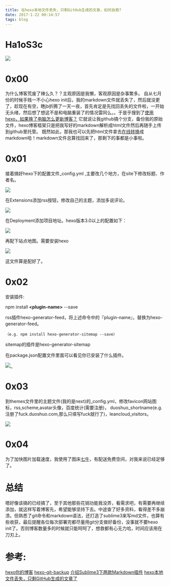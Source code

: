 ```yaml
---
title: 在hexo本地文件丢失，只剩GitHub生成的文章，如何自救?
date: 2017-1-22 00:14:57
tags: blog
---
```

# Ha1oS3c

<!--more-->
![](http://ok508kqsu.bkt.clouddn.com/Logo.png?imageView2/2/w/360/h/360/interlace/0/q/100|watermark/2/text/YWxhdWdoaW5n/font/5a6L5L2T/fontsize/500/fill/I0VGRUZFRg==/dissolve/100/gravity/SouthEast/dx/10/dy/10)
# 0x00
为什么博客荒废了辣么久？？主观原因是我懒，客观原因是杂事繁多。
自从七月份的时候手贱一不小心hexo init后，我的markdown文件就丢失了，然后就没更了，趁现在有空，瞎jb折腾了一天一夜，首先肯定是先找回丢失的文件啦，一开始无头绪，然后想了想这不是和电脑重装了的情况雷同么。。于是乎搜到了[使用hexo，如果换了电脑怎么更新博客？](https://www.zhihu.com/question/21193762)
它就说让我github搞个分支，备份我的原始文件，hexo博客框架只是把我写好的markdown解析成html文件然后再随手上传到github里托管。
既然如此，那我也可以先把html文件拿去[在线转换](http://www.atool.org/html2markdown.php)成markdown哈！markdown文件总算找回来了，那剩下的事都是小事啦。

# 0x01
接着搞好hexo下的配置文件_config.yml ,主要改几个地方，在site下修改标题、作者名。

![](http://ok508kqsu.bkt.clouddn.com/site.png)

在Extensions添加rss按钮，修改自己的主题，添加多说评论。

![](http://ok508kqsu.bkt.clouddn.com/ext.png)

在Deployment添加项目地址。hexo版本3.0以上的配置如下：

![](http://ok508kqsu.bkt.clouddn.com/deploy.png)

再配下站点地图。需要安装hexo 

![](http://ok508kqsu.bkt.clouddn.com/sitemap.png)

这文件算是配好了。

# 0x02
安装插件:

npm install **\<plugin-name\>** --save  

rss插件hexo-generator-feed，将上述命令中的『plugin-name』，替换为hexo-generator-feed。

`（e.g. npm install hexo-generator-sitemap --save）`

sitemap的插件是hexo-generator-sitemap

在package.json配置文件里面可以看见你已安装了什么插件。

![](http://ok508kqsu.bkt.clouddn.com/package.png)_

# 0x03
到themes文件里的主题文件(我的是next)的_config.yml，修改favicon网站图标，rss,scheme,avatar头像，百度统计(需要注册)，
duoshuo_shortname(e.g. 注册了fuck.duoshuo.com,那么只填写fuck就行了)，leancloud_visitors。

![](http://ok508kqsu.bkt.clouddn.com/tb.png)

# 0x04 

为了加快图片加载速度，我使用了图床[七牛](www.qiniu.com)，有配送免费空间，对我来说已经足够了。

# 总结

嗯好像该搞的已经搞了，至于其他那些花销功能我没弄，看需求吧，有需要再继续添加，就这样写着博客先，希望能够坚持下去。中途查了好多资料，看得差不多崩溃。但熟悉了git命令和markdown语法，还打造了sublime3来写md文件，也算有些收获，最后提醒各位每次部署完都尽量用git分支做好备份，没事就不要hexo init了。否则博客数量多的时候就只能呵呵了，想救都有心无力哈，时间应该用在刀刃上。

# 参考:

[hexo你的博客](http://ibruce.info/2013/11/22/hexo-your-blog/)
[hexo-git-backup](https://github.com/coneycode/hexo-git-backup)
[介绍Sublime3下两款Markdown插件](http://www.jianshu.com/p/335b7d1be39e)
[hexo本地文件丢失，只剩GitHub生成的文章了](https://segmentfault.com/q/1010000006689534?_ea=1099551)
